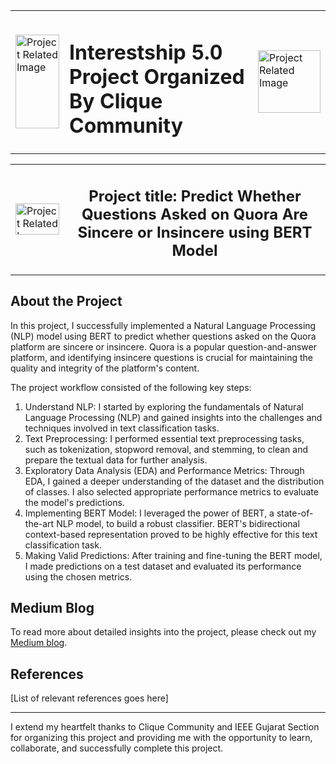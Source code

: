 <center>
        <table border="0">
            <tr>
                 <td><img src="https://media.licdn.com/dms/image/C4E0BAQGd6hkIXRdFFQ/company-logo_200_200/0/1594550712948?e=1698883200&v=beta&t=bpL3Ear4VjKlnGzKdXsCVE7PYjujq1X_LdEQMf05Xdc" width=70, height=150, alt="Project Related Image"></td>
                <td><h1>Interestship 5.0 Project Organized By Clique Community</h1></td>
                 <td><img src="https://media.licdn.com/dms/image/C4D0BAQGEEmtRu1wrYA/company-logo_200_200/0/1623954260616?e=1698883200&v=beta&t=cjBoIKXZg6_jlB_zW8eooS8rlzxAV1OY4NJhp-7z9Js" width=100, height=100, alt="Project Related Image"></td>
            </tr>
        </table>
    </center>
    <center>
        <table border="0">
            <tr>
                <td><img src="https://downloadr2.apkmirror.com/wp-content/uploads/2020/07/91/5f1af38e4ea62.png" width=70, height=50, alt="Project Related Image"></td>
                <td><h2><center>Project title:<b> Predict Whether Questions Asked on Quora Are Sincere or Insincere using BERT Model</b></center></h2></td>
            </tr>
        </table>
    </center>
        <h2>About the Project</h2>
        <p>
            In this project, I successfully implemented a Natural Language Processing (NLP) model using BERT to predict whether questions asked on the Quora platform are sincere or insincere. Quora is a popular question-and-answer platform, and identifying insincere questions is crucial for maintaining the quality and integrity of the platform's content.
        </p>
        <p>The project workflow consisted of the following key steps:
        </p>
        <ol>
            <li>Understand NLP: I started by exploring the fundamentals of Natural Language Processing (NLP) and gained insights into the challenges and techniques involved in text classification tasks.</li>
            <li>Text Preprocessing: I performed essential text preprocessing tasks, such as tokenization, stopword removal, and stemming, to clean and prepare the textual data for further analysis.</li>
            <li>Exploratory Data Analysis (EDA) and Performance Metrics: Through EDA, I gained a deeper understanding of the dataset and the distribution of classes. I also selected appropriate performance metrics to evaluate the model's predictions.</li>
            <li>Implementing BERT Model: I leveraged the power of BERT, a state-of-the-art NLP model, to build a robust classifier. BERT's bidirectional context-based representation proved to be highly effective for this text classification task.</li>
            <li>Making Valid Predictions: After training and fine-tuning the BERT model, I made predictions on a test dataset and evaluated its performance using the chosen metrics.</li>
        </ol>    
        <h2>Medium Blog</h2>
        <p>
            To read more about detailed insights into the project, please check out my <a href="https://medium.com/@anubhaa.sharma27/harnessing-the-power-of-bert-building-an-nlp-model-to-predict-sincerity-of-quora-questions-aba06facd216">Medium blog</a>.
        </p>
        <h2>References</h2>
        <p>
            [List of relevant references goes here]
        </p>
        <hr>
        <p> I extend my heartfelt thanks to Clique Community and IEEE Gujarat Section for organizing this project and providing me with the opportunity to learn, collaborate, and successfully complete this project. </p>
 

